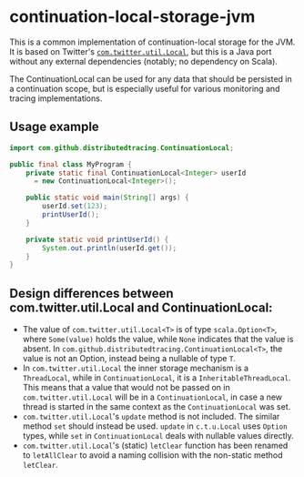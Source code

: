 # continuation-local-storage-jvm

This is a common implementation of continuation-local storage for the JVM.
It is based on Twitter's [`com.twitter.util.Local`](https://github.com/twitter/util/blob/master/util-core/src/main/scala/com/twitter/util/Local.scala), but this is a Java port
without any external dependencies (notably; no dependency on Scala).

The ContinuationLocal can be used for any data that should be persisted in
a continuation scope, but is especially useful for various monitoring and tracing
implementations.

## Usage example

```java
import com.github.distributedtracing.ContinuationLocal;

public final class MyProgram {
    private static final ContinuationLocal<Integer> userId
      = new ContinuationLocal<Integer>();

    public static void main(String[] args) {
        userId.set(123);
        printUserId();
    }

    private static void printUserId() {
        System.out.println(userId.get());
    }
}
```

## Design differences between com.twitter.util.Local and ContinuationLocal:

- The value of `com.twitter.util.Local<T>` is of type `scala.Option<T>`,
  where `Some(value)` holds the value, while `None` indicates that the
  value is absent. In `com.github.distributedtracing.ContinuationLocal<T>`,
  the value is not an Option, instead being a nullable of type `T`.
- In `com.twitter.util.Local` the inner storage mechanism is a `ThreadLocal`,
  while in `ContinuationLocal`, it is a `InheritableThreadLocal`. This means
  that a value that would not be passed on in `com.twitter.util.Local` will be
  in a `ContinuationLocal`, in case a new thread is started in the same
  context as the `ContinuationLocal` was set.
- `com.twitter.util.Local`'s `update` method is not included. The similar
  method `set` should instead be used. `update` in `c.t.u.Local` uses `Option`
  types, while `set` in `ContinuationLocal` deals with nullable values directly.
- `com.twitter.util.Local`'s (static) `letClear` function has been renamed to
  `letAllClear` to avoid a naming collision with the non-static method `letClear`.

